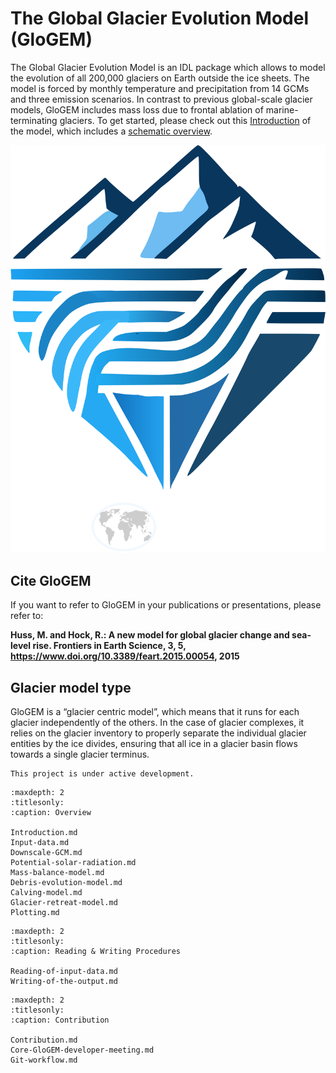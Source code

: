 # The Global Glacier Evolution Model (GloGEM)

The Global Glacier Evolution Model is an IDL package which allows to model the evolution of all 200,000 glaciers on Earth outside the ice sheets. 
The model is forced by monthly temperature and precipitation from 14 GCMs and three emission scenarios. In contrast to previous global-scale glacier models, 
GloGEM includes mass loss due to frontal ablation of marine-terminating glaciers. To get started, please check out this [Introduction](00.-Introduction.md) of the model, 
which includes a [schematic overview](00.-Introduction.md#schematic-overview).

![GloGEM Logo](images/GloGEM_logo_white.png)

## Cite GloGEM

If you want to refer to GloGEM in your publications or presentations, please refer to:

**Huss, M. and Hock, R.: A new model for global glacier change and sea-level rise. Frontiers in Earth Science, 3, 5, https://www.doi.org/10.3389/feart.2015.00054, 2015**

## Glacier model type

GloGEM is a “glacier centric model”, which means that it runs for each glacier independently of the others. In the case of glacier complexes, 
it relies on the glacier inventory to properly separate the individual glacier entities by the ice divides, ensuring that all ice in a glacier 
basin flows towards a single glacier terminus.

```{note}
This project is under active development.
```

```{toctree}
:maxdepth: 2
:titlesonly:
:caption: Overview

Introduction.md
Input-data.md
Downscale-GCM.md
Potential-solar-radiation.md
Mass-balance-model.md
Debris-evolution-model.md
Calving-model.md
Glacier-retreat-model.md
Plotting.md
```

```{toctree}
:maxdepth: 2
:titlesonly:
:caption: Reading & Writing Procedures

Reading-of-input-data.md
Writing-of-the-output.md
```

```{toctree}
:maxdepth: 2
:titlesonly:
:caption: Contribution

Contribution.md
Core-GloGEM-developer-meeting.md
Git-workflow.md
```
